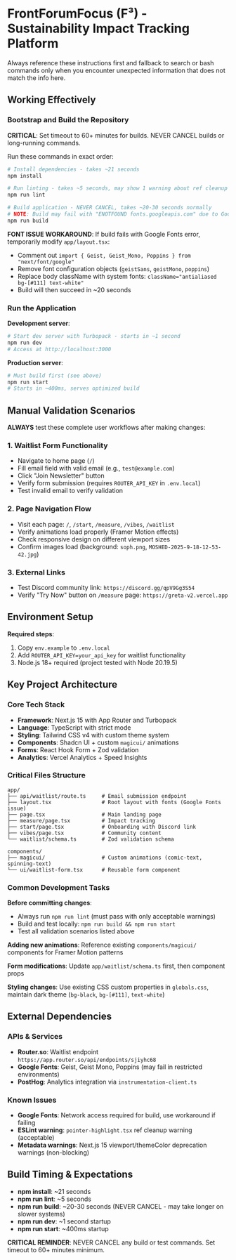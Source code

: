 # FrontForumFocus (F³) - Sustainability Impact Tracking Platform

Always reference these instructions first and fallback to search or bash commands only when you encounter unexpected information that does not match the info here.

## Working Effectively

### Bootstrap and Build the Repository
**CRITICAL**: Set timeout to 60+ minutes for builds. NEVER CANCEL builds or long-running commands.

Run these commands in exact order:
```bash
# Install dependencies - takes ~21 seconds
npm install

# Run linting - takes ~5 seconds, may show 1 warning about ref cleanup (acceptable)
npm run lint

# Build application - NEVER CANCEL, takes ~20-30 seconds normally
# NOTE: Build may fail with "ENOTFOUND fonts.googleapis.com" due to Google Fonts network access
npm run build
```

**FONT ISSUE WORKAROUND**: If build fails with Google Fonts error, temporarily modify `app/layout.tsx`:
- Comment out `import { Geist, Geist_Mono, Poppins } from "next/font/google"`
- Remove font configuration objects (`geistSans`, `geistMono`, `poppins`)
- Replace body className with system fonts: `className="antialiased bg-[#111] text-white"`
- Build will then succeed in ~20 seconds

### Run the Application
**Development server**:
```bash
# Start dev server with Turbopack - starts in ~1 second
npm run dev
# Access at http://localhost:3000
```

**Production server**:
```bash
# Must build first (see above)
npm run start
# Starts in ~400ms, serves optimized build
```

## Manual Validation Scenarios

**ALWAYS** test these complete user workflows after making changes:

### 1. Waitlist Form Functionality
- Navigate to home page (`/`)
- Fill email field with valid email (e.g., `test@example.com`)
- Click "Join Newsletter" button
- Verify form submission (requires `ROUTER_API_KEY` in `.env.local`)
- Test invalid email to verify validation

### 2. Page Navigation Flow
- Visit each page: `/`, `/start`, `/measure`, `/vibes`, `/waitlist`
- Verify animations load properly (Framer Motion effects)
- Check responsive design on different viewport sizes
- Confirm images load (background: `soph.png`, `MOSHED-2025-9-18-12-53-42.jpg`)

### 3. External Links
- Test Discord community link: `https://discord.gg/qpV9Gg3S54`
- Verify "Try Now" button on `/measure` page: `https://greta-v2.vercel.app`

## Environment Setup

**Required steps**:
1. Copy `env.example` to `.env.local`
2. Add `ROUTER_API_KEY=your_api_key` for waitlist functionality
3. Node.js 18+ required (project tested with Node 20.19.5)

## Key Project Architecture

### Core Tech Stack
- **Framework**: Next.js 15 with App Router and Turbopack
- **Language**: TypeScript with strict mode
- **Styling**: Tailwind CSS v4 with custom theme system
- **Components**: Shadcn UI + custom `magicui/` animations
- **Forms**: React Hook Form + Zod validation
- **Analytics**: Vercel Analytics + Speed Insights

### Critical Files Structure
```
app/
├── api/waitlist/route.ts     # Email submission endpoint
├── layout.tsx                # Root layout with fonts (Google Fonts issue)
├── page.tsx                  # Main landing page
├── measure/page.tsx          # Impact tracking
├── start/page.tsx            # Onboarding with Discord link
├── vibes/page.tsx            # Community content
└── waitlist/schema.ts        # Zod validation schema

components/
├── magicui/                  # Custom animations (comic-text, spinning-text)
└── ui/waitlist-form.tsx      # Reusable form component
```

### Common Development Tasks

**Before committing changes**:
- Always run `npm run lint` (must pass with only acceptable warnings)
- Build and test locally: `npm run build && npm run start`
- Test all validation scenarios listed above

**Adding new animations**: Reference existing `components/magicui/` components for Framer Motion patterns

**Form modifications**: Update `app/waitlist/schema.ts` first, then component props

**Styling changes**: Use existing CSS custom properties in `globals.css`, maintain dark theme (`bg-black`, `bg-[#111]`, `text-white`)

## External Dependencies

### APIs & Services
- **Router.so**: Waitlist endpoint `https://app.router.so/api/endpoints/sjiyhc68`
- **Google Fonts**: Geist, Geist Mono, Poppins (may fail in restricted environments)
- **PostHog**: Analytics integration via `instrumentation-client.ts`

### Known Issues
- **Google Fonts**: Network access required for build, use workaround if failing
- **ESLint warning**: `pointer-highlight.tsx` ref cleanup warning (acceptable)
- **Metadata warnings**: Next.js 15 viewport/themeColor deprecation warnings (non-blocking)

## Build Timing & Expectations

- **npm install**: ~21 seconds
- **npm run lint**: ~5 seconds  
- **npm run build**: ~20-30 seconds (NEVER CANCEL - may take longer on slower systems)
- **npm run dev**: ~1 second startup
- **npm run start**: ~400ms startup

**CRITICAL REMINDER**: NEVER CANCEL any build or test commands. Set timeout to 60+ minutes minimum.